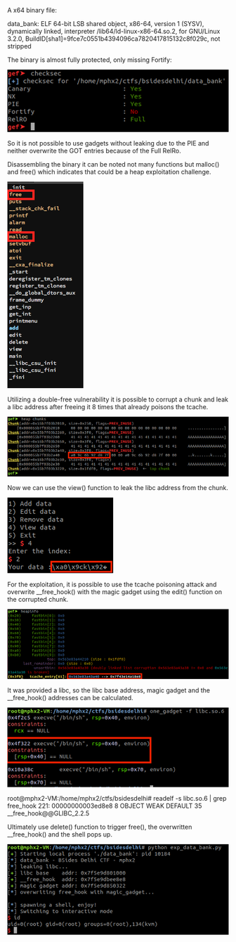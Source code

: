 A x64 binary file:

data_bank: ELF 64-bit LSB shared object, x86-64, version 1 (SYSV), dynamically linked, interpreter /lib64/ld-linux-x86-64.so.2, for GNU/Linux 3.2.0, BuildID[sha1]=9fce7c0551b4394096ca7820417815132c8f029c, not stripped

The binary is almost fully protected, only missing Fortify:

![checksec](databank_1.png)

So it is not possible to use gadgets without leaking due to the PIE and neither overwrite the GOT entries because of the Full RelRo.

Disassembling the binary it can be noted not many functions but malloc() and free() which indicates that could be a heap exploitation challenge.

![functions](databank_3.png)

Utilizing a double-free vulnerability it is possible to corrupt a chunk and leak a libc address after freeing it 8 times that already poisons the tcache.

![freeing](databank_5.png)

Now we can use the view() function to leak the libc address from the chunk.

![leaking](databank_6.png)

For the exploitation, it is possible to use the tcache poisoning attack and overwrite __free_hook() with the magic gadget using the edit() function on the corrupted chunk.

![tcache](databank_8.png)

It was provided a libc, so the libc base address, magic gadget and the __free_hook() addresses can be calculated.

![magic_gadget](databank_7.png)

root@mphx2-VM:/home/mphx2/ctfs/bsidesdelhi# readelf -s libc.so.6 | grep free_hook
   221: 00000000003ed8e8     8 OBJECT  WEAK   DEFAULT   35 __free_hook@@GLIBC_2.2.5

Ultimately use delete() function to trigger free(), the overwritten __free_hook() and the shell pops up.

![shell](databank_9.png)


